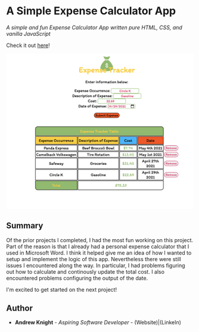 # A Simple Expense Calculator App

*A simple and fun Expense Calculator App written pure HTML, CSS, and vanilla JavaScript*

Check it out <a href="">here</a>!

<img src="images/expenses_screenshot.png" alt="expenses screenshot">

## Summary

Of the prior projects I completed, I had the most fun working on this project. Part of the reason is that I already had a personal expense calculator that I used in Microsoft Word. I think it helped give me an idea of how I wanted to setup and implement the logic of this app. Nevertheless there were still issues I encountered along the way. In particular, I had problems figuring out how to calculate and continously update the total cost. I also encountered problems configuring the output of the date. 

I'm excited to get started on the next project!

## Author

* **Andrew Knight** - *Aspiring Software Developer* - (Website)|(LinkeIn)

